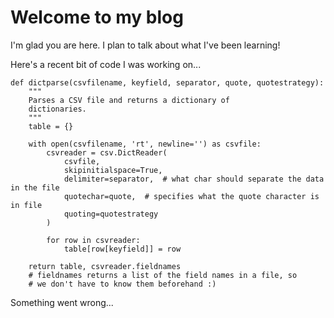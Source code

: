 # Welcome to my blog

I'm glad you are here. I plan to talk about what I've been learning!

Here's a recent bit of code I was working on...

```
def dictparse(csvfilename, keyfield, separator, quote, quotestrategy):
    """
    Parses a CSV file and returns a dictionary of
    dictionaries.
    """
    table = {}

    with open(csvfilename, 'rt', newline='') as csvfile:
        csvreader = csv.DictReader(
            csvfile,
            skipinitialspace=True,
            delimiter=separator,  # what char should separate the data in the file
            quotechar=quote,  # specifies what the quote character is in file
            quoting=quotestrategy
        )

        for row in csvreader:
            table[row[keyfield]] = row

    return table, csvreader.fieldnames
    # fieldnames returns a list of the field names in a file, so
    # we don't have to know them beforehand :)
```

Something went wrong...
